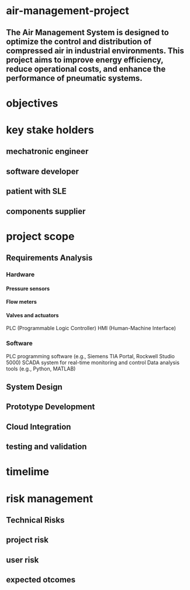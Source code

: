 # air-management-project
## The Air Management System is designed to optimize the control and distribution of compressed air in industrial environments. This project aims to improve energy efficiency, reduce operational costs, and enhance the performance of pneumatic systems.
# objectives
# key stake holders
## mechatronic engineer
## software developer
## patient with SLE
## components supplier
# project scope
##	Requirements Analysis
### Hardware
#### Pressure sensors
#### Flow meters
#### Valves and actuators
PLC (Programmable Logic Controller)
HMI (Human-Machine Interface)
 ### Software
 PLC programming software (e.g., Siemens TIA Portal, Rockwell Studio 5000)
 SCADA system for real-time monitoring and control
Data analysis tools (e.g., Python, MATLAB)
## 	System Design
## 	Prototype Development
## 	Cloud Integration
## testing and validation
# timelime
# risk management
## Technical Risks
## project risk
## user risk
## expected otcomes
